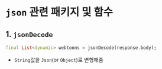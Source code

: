 # `json` 관련 패키지 및 함수

## 1. `jsonDecode`
```dart
final List<dynamic> webtoons = jsonDecode(response.body);
```
- `String`값을 `Json`(or `Object`)로 변형해줌